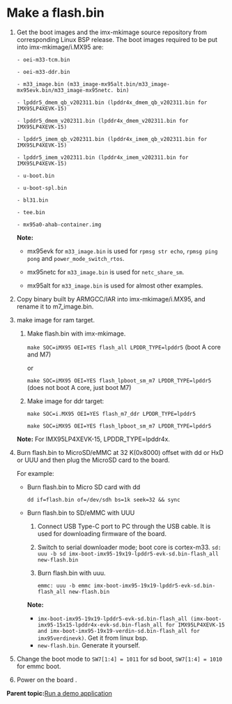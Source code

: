 # Make a flash.bin 

1.  Get the boot images and the imx-mkimage source repository from corresponding Linux BSP release. The boot images required to be put into imx-mkimage/i.MX95 are:

    `- oei-m33-tcm.bin`

    `- oei-m33-ddr.bin`

    `- m33_image.bin (m33_image-mx95alt.bin/m33_image-mx95evk.bin/m33_image-mx95netc. bin)`

    `- lpddr5_dmem_qb_v202311.bin (lpddr4x_dmem_qb_v202311.bin for IMX95LP4XEVK-15)`

    `- lpddr5_dmem_v202311.bin (lpddr4x_dmem_v202311.bin for IMX95LP4XEVK-15)`

    `- lpddr5_imem_qb_v202311.bin (lpddr4x_imem_qb_v202311.bin for IMX95LP4XEVK-15)`

    `- lpddr5_imem_v202311.bin (lpddr4x_imem_v202311.bin for IMX95LP4XEVK-15)`

    `- u-boot.bin`

    `- u-boot-spl.bin`

    `- bl31.bin`

    `- tee.bin`

    `- mx95a0-ahab-container.img`

    **Note:**

    -   mx95evk for `m33_image.bin` is used for `rpmsg str echo`, `rpmsg ping pong` and `power_mode_switch_rtos`.

    -   mx95netc for `m33_image.bin` is used for `netc_share_sm`.

    -   mx95alt for `m33_image.bin` is used for almost other examples.

2.  Copy binary built by ARMGCC/IAR into imx-mkimage/i.MX95, and rename it to m7\_image.bin.
3.  make image for ram target.

    1.  Make flash.bin with imx-mkimage.

        `make SOC=iMX95 OEI=YES flash_all LPDDR_TYPE=lpddr5` \(boot A core and M7\)

        or

        `make SOC=iMX95 OEI=YES flash_lpboot_sm_m7 LPDDR_TYPE=lpddr5` \(does not boot A core, just boot M7\)

    2.  Make image for ddr target:

        `make SOC=i.MX95 OEI=YES flash_m7_ddr LPDDR_TYPE=lpddr5`

        `make SOC=iMX95 OEI=YES flash_lpboot_sm_m7 LPDDR_TYPE=lpddr5`

    **Note:** For IMX95LP4XEVK-15, LPDDR\_TYPE=lpddr4x.

4.  Burn flash.bin to MicroSD/eMMC at 32 K\(0x8000\) offset with dd or HxD or UUU and then plug the MicroSD card to the board.

    For example:

    -   Burn flash.bin to Micro SD card with dd

        `dd if=flash.bin of=/dev/sdh bs=1k seek=32 && sync`

    -   Burn flash.bin to SD/eMMC with UUU

        1.  Connect USB Type-C port to PC through the USB cable. It is used for downloading firmware of the board.
        2.  Switch to serial downloader mode; boot core is cortex-m33. `sd: uuu -b sd imx-boot-imx95-19x19-lpddr5-evk-sd.bin-flash_all new-flash.bin`
        3.  Burn flash.bin with uuu.

            `emmc: uuu -b emmc imx-boot-imx95-19x19-lpddr5-evk-sd.bin-flash_all new-flash.bin`

        **Note:**

        -   `imx-boot-imx95-19x19-lpddr5-evk-sd.bin-flash_all (imx-boot-imx95-15x15-lpddr4x-evk-sd.bin-flash_all for IMX95LP4XEVK-15 and imx-boot-imx95-19x19-verdin-sd.bin-flash_all for imx95verdinevk)`. Get it from linux bsp.
        -   `new-flash.bin`. Generate it yourself.
5.  Change the boot mode to `SW7[1:4] = 1011` for sd boot, `SW7[1:4] = 1010` for emmc boot.
6.  Power on the board .

**Parent topic:**[Run a demo application](../topics/run_a_demo_application.md)


